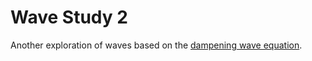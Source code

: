 # Wave Study 2

Another exploration of waves based on the [dampening wave equation](https://en.wikipedia.org/wiki/Damped_sine_wave).